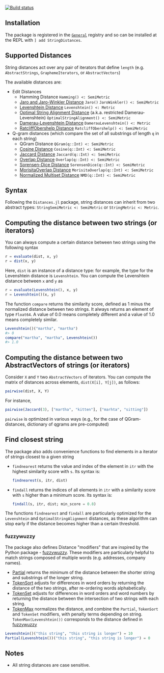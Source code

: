 [![Build status](https://github.com/matthieugomez/StringDistances.jl/workflows/CI/badge.svg)](https://github.com/matthieugomez/StringDistances.jl/actions)


## Installation
The package is registered in the [`General`](https://github.com/JuliaRegistries/General) registry and so can be installed at the REPL with `] add StringDistances`.

## Supported Distances
String distances act over any pair of iterators that define `length` (e.g. `AbstractStrings`, `GraphemeIterators`, or `AbstractVectors`)

The available distances are:
- Edit Distances
	- Hamming Distance `Hamming() <: SemiMetric`
	- [Jaro and Jaro-Winkler Distance](https://en.wikipedia.org/wiki/Jaro%E2%80%93Winkler_distance) `Jaro()` `JaroWinkler() <: SemiMetric`
	- [Levenshtein Distance](https://en.wikipedia.org/wiki/Levenshtein_distance) `Levenshtein() <: Metric`
	- [Optimal String Alignment Distance](https://en.wikipedia.org/wiki/Damerau%E2%80%93Levenshtein_distance#Optimal_string_alignment_distance) (a.k.a. restricted Damerau-Levenshtein) `OptimalStringAlignment() <: SemiMetric`
	- [Damerau-Levenshtein Distance](https://en.wikipedia.org/wiki/Damerau%E2%80%93Levenshtein_distance#Distance_with_adjacent_transpositions) `DamerauLevenshtein() <: Metric`
	- [RatcliffObershelp Distance](https://xlinux.nist.gov/dads/HTML/ratcliffObershelp.html) `RatcliffObershelp() <: SemiMetric`
- Q-gram distances (which compare the set of all substrings of length `q` in each string)
	- QGram Distance `QGram(q::Int) <: SemiMetric`
	- [Cosine Distance](https://en.wikipedia.org/wiki/Cosine_similarity) `Cosine(q::Int) <: SemiMetric`
	- [Jaccard Distance](https://en.wikipedia.org/wiki/Jaccard_index) `Jaccard(q::Int) <: SemiMetric`
	- [Overlap Distance](https://en.wikipedia.org/wiki/Overlap_coefficient) `Overlap(q::Int) <: SemiMetric`
	- [Sorensen-Dice Distance](https://en.wikipedia.org/wiki/S%C3%B8rensen%E2%80%93Dice_coefficient) `SorensenDice(q::Int) <: SemiMetric`
	- [MorisitaOverlap Distance](https://en.wikipedia.org/wiki/Morisita%27s_overlap_index) `MorisitaOverlap(q::Int) <: SemiMetric`
	- [Normalized Multiset Distance](https://www.sciencedirect.com/science/article/pii/S1047320313001417) `NMD(q::Int) <: SemiMetric`

## Syntax
Following the `Distances.jl` package, string distances can inherit from two abstract types: `StringSemiMetric <: SemiMetric` or `StringMetric <: Metric`.
## Computing the distance between two strings (or iterators)
You can always compute a certain distance between two strings  using the following syntax
```julia
r = evaluate(dist, x, y)
r = dist(x, y)
```
Here, `dist` is an instance of a distance type: for example, the type for the Levenshtein distance is `Levenshtein`. You can compute the Levenshtein distance between `x` and `y` as
```julia
r = evaluate(Levenshtein(), x, y)
r = Levenshtein()(x, y)
```

The function `compare` returns the similarity score, defined as 1 minus the normalized distance between two strings. It always returns an element of type `Float64`. A value of 0.0 means completely different and a value of 1.0 means completely similar.

```julia
Levenshtein()("martha", "martha")
#> 0
compare("martha", "martha", Levenshtein())
#> 1.0
```

## Computing the distance between two AbstractVectors of strings (or iterators)
Consider `X` and `Y` two `AbstractVectors` of iterators. You can compute the matrix of distances across elements, `dist(X[i], Y[j])`, as follows:
```julia
pairwise(dist, X, Y)
```

For instance, 
```julia
pairwise(Jaccard(3), ["martha", "kitten"], ["marhta", "sitting"])
```
`pairwise` is optimized in various ways (e.g., for the case of QGram-distances, dictionary of qgrams are pre-computed)

## Find closest string
The package also adds convenience functions to find elements in a iterator of strings closest to a given string

- `findnearest` returns the value and index of the element in `itr` with the highest similarity score with `s`. Its syntax is:
	```julia
	findnearest(s, itr, dist)
	```

- `findall` returns the indices of all elements in `itr` with a similarity score with `s` higher than a minimum score. Its syntax is:
	```julia
	findall(s, itr, dist; min_score = 0.8)
	```

The functions `findnearest` and `findall` are particularly optimized for the `Levenshtein` and `OptimalStringAlignment` distances, as these algorithm can stop early if the distance becomes higher than a certain threshold.



### fuzzywuzzy
The package also defines Distance "modifiers" that are inspired by the Python package - [fuzzywuzzy](http://chairnerd.seatgeek.com/fuzzywuzzy-fuzzy-string-matching-in-python/). These modifiers are particularly helpful to match strings composed of multiple words (e.g. addresses, company names).
- [Partial](http://chairnerd.seatgeek.com/fuzzywuzzy-fuzzy-string-matching-in-python/) returns the minimum of the distance between the shorter string and substrings of the longer string.
- [TokenSort](http://chairnerd.seatgeek.com/fuzzywuzzy-fuzzy-string-matching-in-python/) adjusts for differences in word orders by returning the distance of the two strings, after re-ordering words alphabetically. 
- [TokenSet](http://chairnerd.seatgeek.com/fuzzywuzzy-fuzzy-string-matching-in-python/) adjusts for differences in word orders and word numbers by returning the distance between the intersection of two strings with each string.
- [TokenMax](http://chairnerd.seatgeek.com/fuzzywuzzy-fuzzy-string-matching-in-python/) normalizes the distance, and combine the `Partial`, `TokenSort` and `TokenSet` modifiers, with penalty terms depending on string.   `TokenMax(Levenshtein())` corresponds to the distance defined in [fuzzywuzzy](http://chairnerd.seatgeek.com/fuzzywuzzy-fuzzy-string-matching-in-python/)


```julia
Levenshtein()("this string", "this string is longer") = 10
Partial(Levenshtein())("this string", "this string is longer") = 0
```



## Notes
- All string distances are case sensitive.


